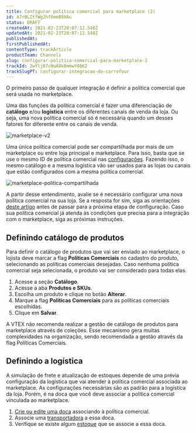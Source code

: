 ```yaml
---
title: Configurar política comercial para marketplace (2)
id: A7rBLZtfWg2hfOmeB9XAu
status: DRAFT
createdAt: 2021-02-23T20:07:12.548Z
updatedAt: 2021-02-23T20:07:12.548Z
publishedAt: 
firstPublishedAt: 
contentType: trackArticle
productTeam: Channels
slug: configurar-politica-comercial-para-marketplace-2
trackId: 2wYlj07cNuA8k8mmwY86K2
trackSlugPT: configurar-integracao-do-carrefour
---
```


O primeiro passo de qualquer integração é definir a política comercial que será usada no marketplace.

Uma das funções da política comercial é fazer uma diferenciação de __catálogo__ e/ou __logística__ entre os diferentes canais de venda da loja. Ou seja, uma nova política comercial só é necessária quando um desses fatores for diferente entre os canais de venda.

![marketplace-v2](//images.ctfassets.net/alneenqid6w5/6wy87Eq81O6ksOoq4EsAyG/29f6801d23163b8bef6d6fa30a68b4f1/marketplace-v2.png)

Uma única política comercial pode ser compartilhada por mais de um marketplace ou entre loja principal e marketplace. Para isso, basta que se use o mesmo ID de política comercial nas [configurações](/pt/tutorial/integrando-com-marketplace). Fazendo isso, o mesmo catálogo e a mesma logística vão ser usados para as lojas ou canais que estão configurados com a mesma política comercial.

![marketplace-politica-compartilhada](//images.ctfassets.net/alneenqid6w5/6ur6jWd8hG4wew4GO4YWS6/60624ed33a2b4765c4f8de3d064526f3/marketplace-politica-compartilhada.png)

A partir desse entendimento, avalie se é necessário configurar uma nova política comercial na sua loja. Se a resposta for sim, siga as orientações [deste artigo](https://help.vtex.com/pt/faq/como-contratar-nova-politica-comercial--frequentlyAskedQuestions_700) antes de passar para a próxima etapa de configuração. Caso sua política comercial já atenda às condições que precisa para a integração com o marketplace, siga as próximas instruções.

## Definindo catálogo de produtos

Para definir o catálogo de produtos que vai ser enviado ao marketplace, o lojista deve marcar a flag __Políticas Comerciais__ no cadastro do produto, selecionando as políticas comerciais desejadas. Caso nenhuma política comercial seja selecionada, o produto vai ser considerado para todas elas.

1. Acesse a seção __Catálogo__.
2. Acesse a aba __Produtos e SKUs__.
3. Escolha um produto e clique no botão __Alterar__.
4. Marque a flag __Políticas Comerciais__ para as políticas comerciais escolhidas.
5. Clique em __Salvar__.

<div class="alert alert-danger">A VTEX não recomenda realizar a gestão de catálogo de produtos para marketplace através de coleções. Esse mecanismo gera muitas complexidades na organização, sendo recomendada a gestão através da flag Políticas Comerciais.
</div>

## Definindo a logística

A simulação de frete e atualização de estoques depende de uma prévia configuração da logística que vai atender à política comercial associada ao marketplace. As configurações necessárias são as padrão para a logística da loja. Porém, é na doca que você deve associar a política comercial vinculada ao marketplace.

1. [Crie ou edite uma doca](/pt/tutorial/como-cadastrar-doca) associando à política comercial.
2. Associe uma [transportadora](/pt/tutorial/gerenciar-transportadora) a essa doca.
3. Verifique se existe algum [estoque](/pt/tutorial/gerenciar-estoque) que se associe a essa doca.
